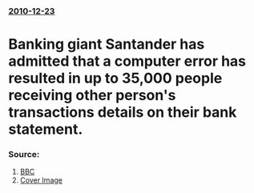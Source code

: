 ### [2010-12-23](/news/2010/12/23/index.md)

# Banking giant Santander has admitted that a computer error has resulted in up to 35,000 people receiving other person's transactions details on their bank statement. 




### Source:

1. [BBC](http://www.bbc.co.uk/news/business-12066763)
1. [Cover Image](http://www.bbc.co.uk/news/special/2015/newsspec_10857/bbc_news_logo.png?cb=1)
